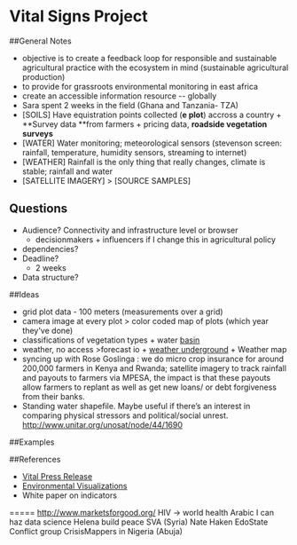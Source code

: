 Vital Signs Project
=========
##General Notes
* objective is to create a feedback loop for responsible and sustainable agricultural practice with the ecosystem in mind (sustainable agricultural production)
* to provide for grassroots environmental monitoring in east africa
* create an accessible information resource -- globally
* Sara spent 2 weeks in the field (Ghana and Tanzania- TZA)
* [SOILS] Have equistration points collected (**e plot**) accross a country + **Survey data **from farmers + pricing data, **roadside vegetation surveys**
* [WATER] Water monitoring; meteorological sensors (stevenson screen: rainfall, temperature, humidity sensors, streaming to internet)
* [WEATHER] Rainfall is the only thing that really changes, climate is stable; rainfall and water
* [SATELLITE IMAGERY] > [SOURCE SAMPLES]

## Questions
* Audience? Connectivity and infrastructure level or browser 
	* decisionmakers + influencers if I change this in agricultural policy
* dependencies?
* Deadline?
	* 2 weeks
* Data structure?

##Ideas
* grid plot data - 100 meters (measurements over a grid)
* camera image at every plot > color coded map of plots (which year they've done)
* classifications of vegetation types + water [basin](maji.go.tz/bassins)
* weather, no access >forecast io + [weather underground](http://www.wunderground.com/global/TN.html) + Weather map
* syncing up with Rose Goslinga : we do micro crop insurance for around 200,000 farmers in Kenya and Rwanda; satellite imagery to track rainfall and payouts to farmers via MPESA, the impact is that these payouts allow farmers to replant as well as get new loans/ or debt forgiveness from their banks.
* Standing water shapefile. Maybe useful if there’s an interest in comparing physical stressors and political/social unrest. http://www.unitar.org/unosat/node/44/1690

##Examples

##References
* [Vital Press Release](http://www.conservation.org/newsroom/pressreleases/Pages/Global_Tool_to_Gauge_Earths_and_Humanitys_Vital_Signs_Launches_in_Africa.aspx)
* [Environmental Visualizations](http://publicculture.org/articles/view/26/2/the-aesthetics-of-environmental-visualizations-more-than-information-ecstasy)
* White paper on indicators

=====
<http://www.marketsforgood.org/>
HIV -> world health
Arabic I can haz data science
Helena build peace
SVA (Syria)
Nate Haken
EdoState Conflict group
CrisisMappers in Nigeria (Abuja)